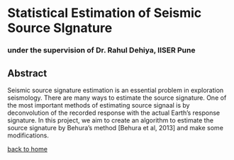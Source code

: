 # Statistical Estimation of Seismic Source SIgnature
### under the supervision of Dr. Rahul Dehiya, IISER Pune

## Abstract
Seismic source signature estimation is an essential problem in exploration seismology. There are many ways to estimate the source signature. One of the most
important methods of estimating source signaal is by deconvolution of the recorded response with the actual Earth’s response signature. In this project, we aim to
create an algorithm to estimate the source signature by Behura’s method [Behura et al, 2013] and make some modifications.


[back to home](./index.md)

